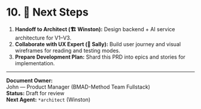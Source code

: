 # 10. 🧩 Next Steps

1. **Handoff to Architect (🏗️ Winston):** Design backend + AI service architecture for V1–V3.  
2. **Collaborate with UX Expert (🎨 Sally):** Build user journey and visual wireframes for reading and testing modes.  
3. **Prepare Development Plan:** Shard this PRD into epics and stories for implementation.  

---

**Document Owner:**  
John — Product Manager (BMAD-Method Team Fullstack)  
**Status:** Draft for review  
**Next Agent:** `*architect` (Winston)
